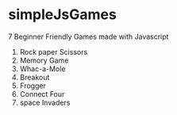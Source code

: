 # simpleJsGames
7 Beginner Friendly Games made with Javascript
1. Rock paper Scissors
2. Memory Game
3. Whac-a-Mole
4. Breakout
5. Frogger
6. Connect Four
7. space Invaders
